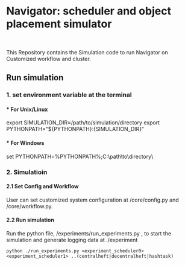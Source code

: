 
# Navigator: scheduler and object placement simulator
<br />

This Repository contains the Simulation code to run Navigator on Customized workflow and cluster.

##  Run simulation
### 1. set environment variable at the terminal 
#### * For Unix/Linux
export SIMULATION_DIR=/path/to/simulation/directory
export PYTHONPATH="${PYTHONPATH}:{SIMULATION_DIR}"
#### * For Windows
set PYTHONPATH=%PYTHONPATH%;C:\path\to\directory\

### 2. Simulatioin

#### 2.1 Set Config and Workflow
User can set customized system configuration at /core/config.py and /core/workflow.py.

#### 2.2 Run simulation
Run the python file, /experiments/run_experiments.py , to start the simulation and generate logging data at ./experiment

``` python ./run_experiments.py <experiment_scheduler0> <experiment_scheduler1> ..(centralheft|decentralheft|hashtask) ```
